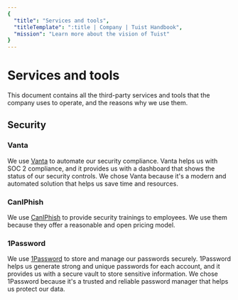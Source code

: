 ```yaml
---
{
  "title": "Services and tools",
  "titleTemplate": ":title | Company | Tuist Handbook",
  "mission": "Learn more about the vision of Tuist"
}
---
```

# Services and tools

This document contains all the third-party services and tools that the company uses to operate, and the reasons why we use them.

## Security

### Vanta

We use [Vanta](https://vanta.com) to automate our security compliance. Vanta helps us with SOC 2 compliance, and it provides us with a dashboard that shows the status of our security controls. We chose Vanta because it's a modern and automated solution that helps us save time and resources.

### CanIPhish
We use [CanIPhish](https://caniphish.com/) to provide security trainings to employees. We use them because they offer a reasonable and open pricing model.

### 1Password

We use [1Password](https://1password.com) to store and manage our passwords securely. 1Password helps us generate strong and unique passwords for each account, and it provides us with a secure vault to store sensitive information. We chose 1Password because it's a trusted and reliable password manager that helps us protect our data.
